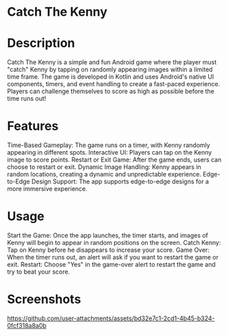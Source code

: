 # Catch The Kenny

# Description

 Catch The Kenny is a simple and fun Android game where the player must "catch" Kenny by tapping on randomly appearing images within a limited time frame. The game is developed in Kotlin and uses Android's native UI components, timers, and event handling to create a fast-paced experience. Players can challenge themselves to score as high as possible before the time runs out!

# Features

  Time-Based Gameplay: The game runs on a timer, with Kenny randomly appearing in different spots.
  Interactive UI: Players can tap on the Kenny image to score points.
  Restart or Exit Game: After the game ends, users can choose to restart or exit.
  Dynamic Image Handling: Kenny appears in random locations, creating a dynamic and unpredictable experience.
  Edge-to-Edge Design Support: The app supports edge-to-edge designs for a more immersive experience.
# Usage

  Start the Game: Once the app launches, the timer starts, and images of Kenny will begin to appear in random positions on the screen.
  Catch Kenny: Tap on Kenny before he disappears to increase your score.
  Game Over: When the timer runs out, an alert will ask if you want to restart the game or exit.
  Restart: Choose "Yes" in the game-over alert to restart the game and try to beat your score.
  
# Screenshots

 https://github.com/user-attachments/assets/bd32e7c1-2cd1-4b45-b324-0fcf318a8a0b

